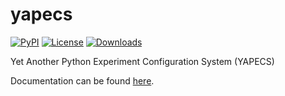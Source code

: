 # yapecs
[![PyPI](https://img.shields.io/pypi/v/yapecs.svg)](https://pypi.python.org/pypi/yapecs)
[![License](https://img.shields.io/badge/License-MIT-blue.svg)](https://opensource.org/licenses/MIT)
[![Downloads](https://pepy.tech/badge/yapecs)](https://pepy.tech/project/yapecs)

Yet Another Python Experiment Configuration System (YAPECS)

Documentation can be found [here](https://maxrmorrison.github.io/yapecs/).
